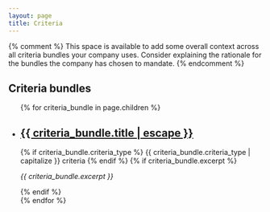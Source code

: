 ```yaml
---
layout: page
title: Criteria
---
```

{% comment %}
This space is available to add some overall context across all criteria bundles your company uses.
Consider explaining the rationale for the bundles the company has chosen to mandate.
{% endcomment %}

## Criteria bundles
<ul class="child-list">
  {% for criteria_bundle in page.children %}
    <li>
      <h2>
        <a class="child-link" href="{{ criteria_bundle.url | relative_url }}">{{ criteria_bundle.title | escape }}</a>
      </h2>
      {% if criteria_bundle.criteria_type %}
      <span class="child-meta">{{ criteria_bundle.criteria_type | capitalize }} criteria</span>
      {% endif %}
      {% if criteria_bundle.excerpt %}
      <p class="child-excerpt"><em>{{ criteria_bundle.excerpt }}</em></p>
      {% endif %}
    </li>
  {% endfor %}
</ul>